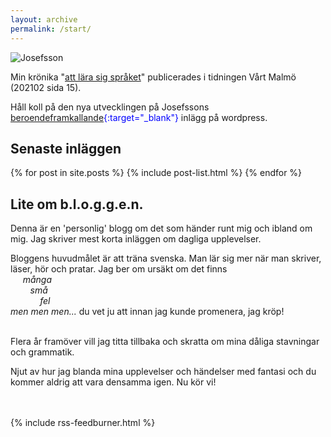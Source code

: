 ```yaml
---
layout: archive
permalink: /start/
---
```

<!--
Depracated FB api
![Josefsson](https://graph.facebook.com/100003338227386/picture?type=large)
-->
<img src="../images/bio-160x160.jpg" alt="Josefsson" />

Min krönika "[att lära sig språket](https://pdf-flip.se/Vart_Malmo/2021/Vart_Malmo_nr2_2021/15/)" publicerades i tidningen Vårt Malmö (202102 sida 15).

Håll koll på den nya utvecklingen på Josefssons <span style="color: #0000FF">[beroendeframkallande](https://mukama.design.blog/){:target="_blank"}</span> inlägg på wordpress.

<div id="pg_container">
  <div id="first">
    <h2>Senaste inläggen</h2>
    {% for post in site.posts %}
      {% include post-list.html %}
    {% endfor %}
  </div>
  <div id="second">
    <h2>Lite om b.l.o.g.g.e.n.</h2>
Denna är en 'personlig' blogg om det som händer runt mig och ibland om mig. Jag skriver mest korta inläggen om dagliga upplevelser.

Bloggens huvudmålet är att träna svenska. Man lär sig mer när man skriver, läser, hör och pratar.
Jag ber om ursäkt om det finns <br>
&nbsp;&nbsp;&nbsp;&nbsp; <i>många <br>
&nbsp;&nbsp;&nbsp;&nbsp;&nbsp;&nbsp;&nbsp;&nbsp;små <br>
&nbsp;&nbsp;&nbsp;&nbsp;&nbsp;&nbsp;&nbsp;&nbsp;&nbsp;&nbsp;&nbsp;&nbsp;fel <br>
men men men...</i> du vet ju att innan jag kunde promenera, jag kröp!<br><br>

Flera år framöver vill jag titta tillbaka och skratta om mina dåliga stavningar och grammatik.

Njut av hur jag blanda mina upplevelser och händelser med fantasi och du kommer aldrig att vara densamma igen. Nu kör vi!
  </div>
  <div id="clear">
    <br><br>
    {% include rss-feedburner.html %}
  </div>
</div><!-- /.tiles -->
